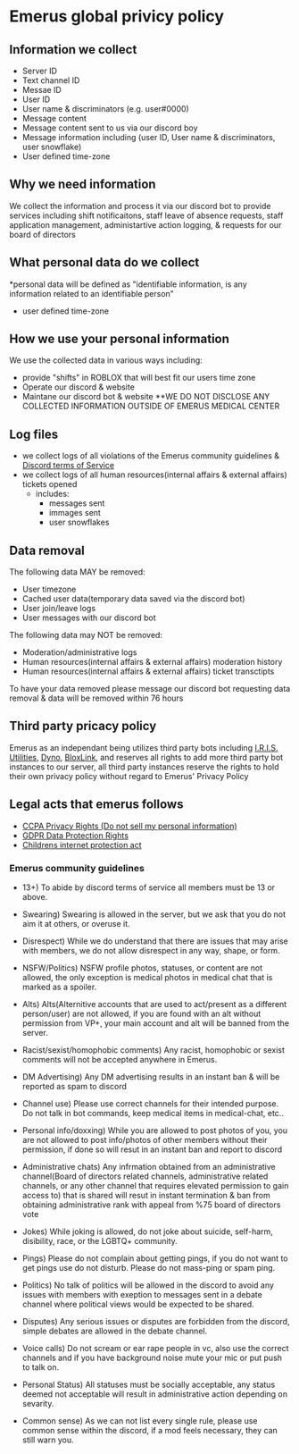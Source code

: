 # Emerus global privicy policy

## Information we collect
- Server ID
- Text channel ID
- Messae ID
- User ID
- User name & discriminators (e.g. user#0000)
- Message content
- Message content sent to us via our discord boy
- Message information including (user ID, User name & discriminators, user snowflake)
- User defined time-zone

## Why we need information
We collect the information and process it via our discord bot to provide services including shift notificaitons, staff leave of absence requests, staff application management, administartive action logging, & requests for our board of directors

## What personal data do we collect
*personal data will be defined as "identifiable information, is any information related to an identifiable person"
- user defined time-zone

## How we use your personal information
We use the collected data in various ways including:
- provide "shifts" in ROBLOX that will best fit our users time zone
- Operate our discord & website
- Maintane our discord bot & website
**WE DO NOT DISCLOSE ANY COLLECTED INFORMATION OUTSIDE OF EMERUS MEDICAL CENTER

## Log files
- we collect logs of all violations of the Emerus community guidelines & [Discord terms of Service](https://discord.com/terms) 
- we collect logs of all human resources(internal affairs & external affairs) tickets opened
  - includes:
    - messages sent
    - immages sent
    - user snowflakes

## Data removal

The following data MAY be removed:
 - User timezone
 - Cached user data(temporary data saved via the discord bot)
 - User join/leave logs
 - User messages with our discord bot

The following data may NOT be removed:
  - Moderation/administrative logs
  - Human resources(internal affairs & external affairs) moderation history
  - Human resources(internal affairs & external affairs) ticket transctipts

To have your data removed please message our discord bot requesting data removal & data will be removed within 76 hours

## Third party pricacy policy
Emerus as an independant being utilizes third party bots including [I.R.I.S. Utilities](https://iris.cool), [Dyno](https://dyno.gg/), [BloxLink](https://blox.link/), and reserves all rights to add more third party bot instances to our server, all third party instances reserve the rights to hold their own privacy policy without regard to Emerus' Privacy Policy

## Legal acts that emerus follows
- [CCPA Privacy Rights (Do not sell my personal information)](https://oag.ca.gov/privacy/ccpa/regs)
- [GDPR Data Protection Rights](https://gdpr.eu/)
- [Childrens internet protection act](https://www.fcc.gov/consumers/guides/childrens-internet-protection-act)

### Emerus community guidelines
- 13+)
To abide by discord terms of service all members must be 13 or above.

- Swearing)
Swearing is allowed in the server, but we ask that you do not aim it at others, or overuse it.

- Disrespect)
While we do understand that there are issues that may arise with members, we do not allow disrespect in any way, shape, or form.

- NSFW/Politics)
NSFW profile photos, statuses, or content are not allowed, the only exception is medical photos in medical chat that is marked as a spoiler.

- Alts)
Alts(Alternitive accounts that are used to act/present as a different person/user) are not allowed, if you are found with an alt without permission from VP+, your main account and alt will be banned from the server.

- Racist/sexist/homophobic comments)
Any racist, homophobic or sexist comments will not be accepted anywhere in Emerus.

- DM Advertising)
Any DM advertising results in an instant ban & will be reported as spam to discord

- Channel use)
Please use correct channels for their intended purpose. Do not talk in bot commands, keep medical items in medical-chat, etc..

- Personal info/doxxing)
While you are allowed to post photos of you, you are not allowed to post info/photos of other members without their permission, if done so will resut in an instant ban and report to discord

- Administrative chats)
Any infrmation obtained from an administrative channel(Board of directors related channels, administrative related channels, or any other channel that requires elevated permission to gain access to) that is shared will resut in instant termination & ban from obtaining administrative rank with appeal from %75 board of directors vote

- Jokes)
While joking is allowed, do not joke about suicide, self-harm, disibility, race, or the LGBTQ+ community.

- Pings)
Please do not complain about getting pings, if you do not want to get pings use do not disturb. Please do not mass-ping or spam ping.

- Politics)
No talk of politics will be allowed in the discord to avoid any issues with members with exeption to messages sent in a debate channel where political views would be expected to be shared.

- Disputes)
Any serious issues or disputes are forbidden from the discord, simple debates are allowed in the debate channel.

- Voice calls)
Do not scream or ear rape people in vc, also use the correct channels and if you have background noise mute your mic or put push to talk on.

- Personal Status)
All statuses must be socially acceptable, any status deemed not acceptable will result in administrative action depending on sevarity.

- Common sense)
As we can not list every single rule, please use common sense within the discord, if a mod feels necessary, they can still warn you.
